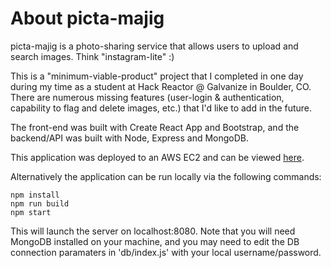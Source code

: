 # About picta-majig
picta-majig is a photo-sharing service that allows users to upload and search images. Think "instagram-lite" :)

This is a "minimum-viable-product" project that I completed in one day during my time as a student at Hack Reactor @ Galvanize in Boulder, CO. There are numerous missing features (user-login & authentication, capability to flag and delete images, etc.) that I'd like to add in the future.

The front-end was built with Create React App and Bootstrap, and the backend/API was built with Node, Express and MongoDB.

This application was deployed to an AWS EC2 and can be viewed [here](http://ec2-3-134-76-250.us-east-2.compute.amazonaws.com:8080/).

Alternatively the application can be run locally via the following commands:
```
npm install
npm run build
npm start
```
This will launch the server on localhost:8080. Note that you will need MongoDB installed on your machine, and you may need to edit the DB connection paramaters in 'db/index.js' with your local username/password. 
